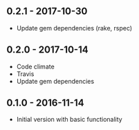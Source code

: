 ## 0.2.1 - 2017-10-30

* Update gem dependencies (rake, rspec)

## 0.2.0 - 2017-10-14

* Code climate
* Travis
* Update gem dependencies


## 0.1.0 - 2016-11-14

* Initial version with basic functionality
